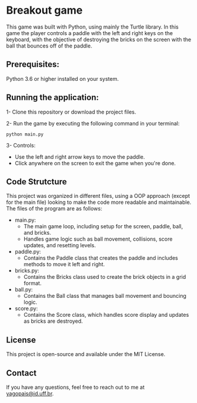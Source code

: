 <h1>Breakout game</h1>

This game was built with Python, using mainly the Turtle library. In this game the player controls a paddle with the left and right keys on the keyboard, with the objective of destroying the bricks on the screen with the ball that bounces off of the paddle. 

<h2>Prerequisites:</h2>

  Python 3.6 or higher installed on your system.

<h2>Running the application:</h2>

  1- Clone this repository or download the project files.
  
  2- Run the game by executing the following command in your terminal:
  
    python main.py
  
  3- Controls:

   - Use the left and right arrow keys to move the paddle.
   - Click anywhere on the screen to exit the game when you're done.

<h2>Code Strutcture</h2>

This project was organized in different files, using a OOP approach (except for the main file) looking to make the code more readable and maintainable. The files of the program are as follows:

  - main.py:
    - The main game loop, including setup for the screen, paddle, ball, and bricks.
    - Handles game logic such as ball movement, collisions, score updates, and resetting levels.
  - paddle.py:
    - Contains the Paddle class that creates the paddle and includes methods to move it left and right.
  - bricks.py:
    - Contains the Bricks class used to create the brick objects in a grid format.
  - ball.py:
    - Contains the Ball class that manages ball movement and bouncing logic.
  - score.py:
    - Contains the Score class, which handles score display and updates as bricks are destroyed.

  
<h2>License</h2> 

This project is open-source and available under the MIT License.

<h2>Contact</h2> 

If you have any questions, feel free to reach out to me at yagopais@id.uff.br.
